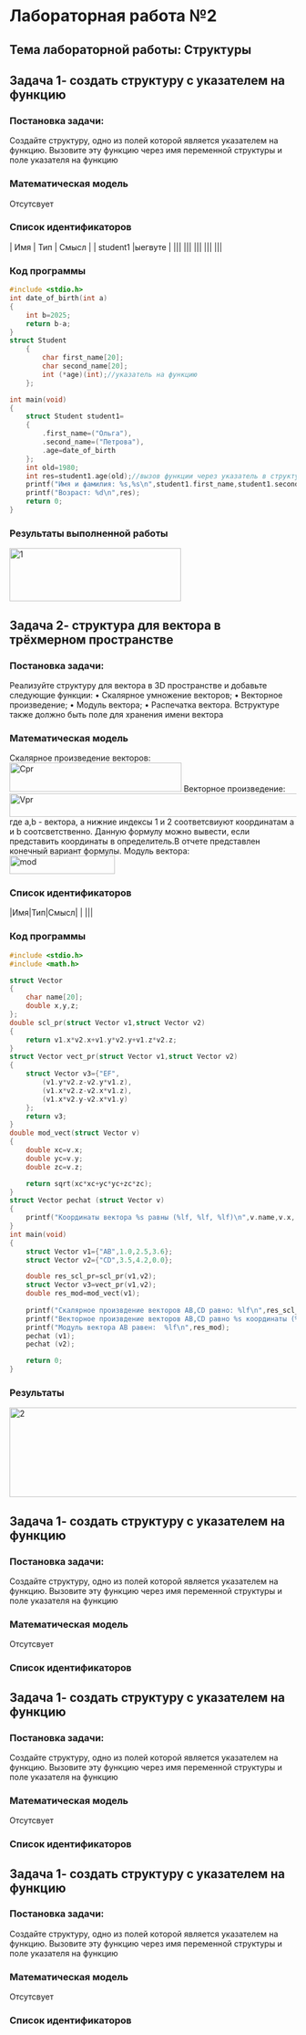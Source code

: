 # Лабораторная работа №2
## Тема лабораторной работы: Структуры
##  Задача 1- создать структуру с указателем на функцию
### Постановка задачи:
Создайте структуру, одно из полей которой является указателем на функцию. Вызовите эту функцию через имя переменной структуры и поле указателя на функцию
### Математическая модель 
Отсутсвует
### Список идентификаторов
|    Имя    |    Тип    |          Смысл          |
| student1  |ыегвуте |
|||
|||
|||
|||
|||
### Код программы
```c
#include <stdio.h>
int date_of_birth(int a)
{
    int b=2025;
    return b-a;
}
struct Student
    {
        char first_name[20];
        char second_name[20];
        int (*age)(int);//указатель на функцию
    };

int main(void)
{
    struct Student student1=
    {
        .first_name=("Ольга"),
        .second_name=("Петрова"),
        .age=date_of_birth
    };
    int old=1980;
    int res=student1.age(old);//вызов функции через указатель в структуре
    printf("Имя и фамилия: %s,%s\n",student1.first_name,student1.second_name);
    printf("Возраст: %d\n",res);
    return 0;
}
```
### Результаты выполненной работы
<img width="301" height="93" alt="1" src="https://github.com/user-attachments/assets/c8b38f6f-a778-4c38-a15c-a5e37356ea59" />

##  Задача 2- структура для вектора в трёхмерном пространстве
### Постановка задачи:
 Реализуйте структуру для вектора в 3D пространстве и добавьте следующие функции:
 • Скалярное умножение векторов;
 • Векторное произведение;
 • Модуль вектора;
 • Распечатка вектора.
 Вструктуре также должно быть поле для хранения имени вектора
### Математическая модель 
Скалярное произведение векторов: <img width="302" height="51" alt="Cpr" src="https://github.com/user-attachments/assets/9c85f446-3723-4815-a413-b2d71186ed6c" />
Векторное произведение:  <img width="532" height="41" alt="Vpr" src="https://github.com/user-attachments/assets/86127e46-5a22-40d0-95aa-741c3e5e1129" />
где a,b - вектора, а нижние индексы 1 и 2 соответсвиуют координатам a и b соотсветственно. Данную формулу можно вывести, если представить координаты в определитель.В отчете представлен конечный вариант формулы.
Модуль вектора: <img width="185" height="32" alt="mod" src="https://github.com/user-attachments/assets/8ab24574-fda3-4830-bae9-77634258d2b9" />

### Список идентификаторов
|Имя|Тип|Смысл|
|   |||
### Код программы
```c
#include <stdio.h>
#include <math.h>

struct Vector
{
    char name[20];
    double x,y,z;
};
double scl_pr(struct Vector v1,struct Vector v2)
{
    return v1.x*v2.x+v1.y*v2.y+v1.z*v2.z;
}
struct Vector vect_pr(struct Vector v1,struct Vector v2)
{
    struct Vector v3={"EF",
        (v1.y*v2.z-v2.y*v1.z),
        (v1.x*v2.z-v2.x*v1.z),
        (v1.x*v2.y-v2.x*v1.y)
    };
    return v3;
}
double mod_vect(struct Vector v)
{
    double xc=v.x;
    double yc=v.y;
    double zc=v.z;

    return sqrt(xc*xc+yc*yc+zc*zc);
}
struct Vector pechat (struct Vector v)
{
    printf("Координаты вектора %s равны (%lf, %lf, %lf)\n",v.name,v.x, v.y, v.z);
}
int main(void)
{
    struct Vector v1={"AB",1.0,2.5,3.6};
    struct Vector v2={"CD",3.5,4.2,0.0};

    double res_scl_pr=scl_pr(v1,v2);
    struct Vector v3=vect_pr(v1,v2);
    double res_mod=mod_vect(v1);
    
    printf("Cкалярное произвдение векторов AB,CD равно: %lf\n",res_scl_pr);
    printf("Векторное произвдение векторов AB,CD равно %s координаты (%lf, %lf, %lf) \n",v3.name,v3.x,v3.y,v3.z);
    printf("Модуль вектора AB равен:  %lf\n",res_mod);
    pechat (v1);
    pechat (v2);

    return 0;
}
```
### Результаты

<img width="893" height="157" alt="2" src="https://github.com/user-attachments/assets/f6edb551-f824-480c-9d62-e07b08f71f54" />

##  Задача 1- создать структуру с указателем на функцию
### Постановка задачи:
Создайте структуру, одно из полей которой является указателем на функцию. Вызовите эту функцию через имя переменной структуры и поле указателя на функцию
### Математическая модель 
Отсутсвует
### Список идентификаторов


##  Задача 1- создать структуру с указателем на функцию
### Постановка задачи:
Создайте структуру, одно из полей которой является указателем на функцию. Вызовите эту функцию через имя переменной структуры и поле указателя на функцию
### Математическая модель 
Отсутсвует
### Список идентификаторов


##  Задача 1- создать структуру с указателем на функцию
### Постановка задачи:
Создайте структуру, одно из полей которой является указателем на функцию. Вызовите эту функцию через имя переменной структуры и поле указателя на функцию
### Математическая модель 
Отсутсвует
### Список идентификаторов
